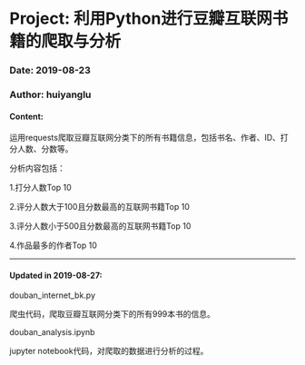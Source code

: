 # Project: 利用Python进行豆瓣互联网书籍的爬取与分析

### Date: 2019-08-23  

### Author: huiyanglu  

#### Content:    
  
运用requests爬取豆瓣互联网分类下的所有书籍信息，包括书名、作者、ID、打分人数、分数等。  
  
分析内容包括：  

1.打分人数Top 10  
  
2.评分人数大于100且分数最高的互联网书籍Top 10  
  
3.评分人数小于500且分数最高的互联网书籍Top 10  
  
4.作品最多的作者Top 10  

---
#### Updated in 2019-08-27:  
  
douban_internet_bk.py  

爬虫代码，爬取豆瓣互联网分类下的所有999本书的信息。  
  
douban_analysis.ipynb  

jupyter notebook代码，对爬取的数据进行分析的过程。